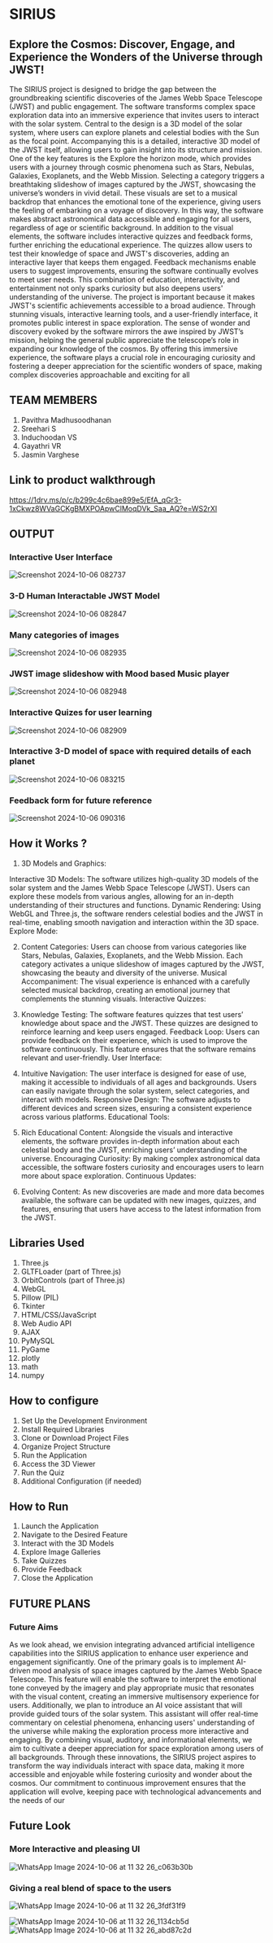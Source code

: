 # SIRIUS
## Explore the Cosmos: Discover, Engage, and Experience the Wonders of the Universe through JWST! ##

The SIRIUS project is designed to bridge the gap between the groundbreaking scientific discoveries of the James Webb Space Telescope (JWST) and public engagement. The software transforms complex space exploration data into an immersive experience that invites users to interact with the solar system. Central to the design is a 3D model of the solar system, where users can explore planets and celestial bodies with the Sun as the focal point. Accompanying this is a detailed, interactive 3D model of the JWST itself, allowing users to gain insight into its structure and mission. One of the key features is the Explore the horizon mode, which provides users with a journey through cosmic phenomena such as Stars, Nebulas, Galaxies, Exoplanets, and the Webb Mission. Selecting a category triggers a breathtaking slideshow of images captured by the JWST, showcasing the universe’s wonders in vivid detail. These visuals are set to a musical backdrop that enhances the emotional tone of the experience, giving users the feeling of embarking on a voyage of discovery. In this way, the software makes abstract astronomical data accessible and engaging for all users, regardless of age or scientific background. In addition to the visual elements, the software includes interactive quizzes and feedback forms, further enriching the educational experience. The quizzes allow users to test their knowledge of space and JWST's discoveries, adding an interactive layer that keeps them engaged. Feedback mechanisms enable users to suggest improvements, ensuring the software continually evolves to meet user needs. This combination of education, interactivity, and entertainment not only sparks curiosity but also deepens users' understanding of the universe. The project is important because it makes JWST's scientific achievements accessible to a broad audience. Through stunning visuals, interactive learning tools, and a user-friendly interface, it promotes public interest in space exploration. The sense of wonder and discovery evoked by the software mirrors the awe inspired by JWST’s mission, helping the general public appreciate the telescope’s role in expanding our knowledge of the cosmos. By offering this immersive experience, the software plays a crucial role in encouraging curiosity and fostering a deeper appreciation for the scientific wonders of space, making complex discoveries approachable and exciting for all

## TEAM MEMBERS ##
1) Pavithra Madhusoodhanan
2) Sreehari S
3) Induchoodan VS
4) Gayathri VR
5) Jasmin Varghese

## Link to product walkthrough ##
https://1drv.ms/p/c/b299c4c6bae899e5/EfA_qGr3-1xCkwz8WVaGCKgBMXPOApwClMoqDVk_Saa_AQ?e=WS2rXI

## OUTPUT ##
### Interactive User Interface ###
![Screenshot 2024-10-06 082737](https://github.com/user-attachments/assets/5b1dfd75-f708-472b-a702-d61625eef2ff)

### 3-D Human Interactable JWST Model ###
![Screenshot 2024-10-06 082847](https://github.com/user-attachments/assets/382a1b94-d73d-4fbb-ac42-725aaf06f5c1)

### Many categories of images ###
![Screenshot 2024-10-06 082935](https://github.com/user-attachments/assets/b26274a2-ae8c-4be5-aacc-a54319399920)

### JWST image slideshow with Mood based Music player ###
![Screenshot 2024-10-06 082948](https://github.com/user-attachments/assets/47479acb-1598-4211-9027-4fb86baed4f8)

### Interactive Quizes for user learning ###
![Screenshot 2024-10-06 082909](https://github.com/user-attachments/assets/77e5f93c-c238-44fb-93db-f63948d2e9fd)

### Interactive 3-D model of space with required details of each planet ###
![Screenshot 2024-10-06 083215](https://github.com/user-attachments/assets/d335f5ae-cf93-48c9-86dd-2699e29d6873)

### Feedback form for future reference ###
![Screenshot 2024-10-06 090316](https://github.com/user-attachments/assets/5a5ccca7-a5e9-48ac-b5e2-9f02080fb8e9)

## How it Works ? ##
1) 3D Models and Graphics:

Interactive 3D Models: The software utilizes high-quality 3D models of the solar system and the James Webb Space Telescope (JWST). Users can explore these models from various angles, allowing for an in-depth understanding of their structures and functions.
Dynamic Rendering: Using WebGL and Three.js, the software renders celestial bodies and the JWST in real-time, enabling smooth navigation and interaction within the 3D space.
Explore Mode:

2) Content Categories: Users can choose from various categories like Stars, Nebulas, Galaxies, Exoplanets, and the Webb Mission. Each category activates a unique slideshow of images captured by the JWST, showcasing the beauty and diversity of the universe.
Musical Accompaniment: The visual experience is enhanced with a carefully selected musical backdrop, creating an emotional journey that complements the stunning visuals.
Interactive Quizzes:

3) Knowledge Testing: The software features quizzes that test users’ knowledge about space and the JWST. These quizzes are designed to reinforce learning and keep users engaged.
Feedback Loop: Users can provide feedback on their experience, which is used to improve the software continuously. This feature ensures that the software remains relevant and user-friendly.
User Interface:

4) Intuitive Navigation: The user interface is designed for ease of use, making it accessible to individuals of all ages and backgrounds. Users can easily navigate through the solar system, select categories, and interact with models.
Responsive Design: The software adjusts to different devices and screen sizes, ensuring a consistent experience across various platforms.
Educational Tools:

5) Rich Educational Content: Alongside the visuals and interactive elements, the software provides in-depth information about each celestial body and the JWST, enriching users’ understanding of the universe.
Encouraging Curiosity: By making complex astronomical data accessible, the software fosters curiosity and encourages users to learn more about space exploration.
Continuous Updates:

6) Evolving Content: As new discoveries are made and more data becomes available, the software can be updated with new images, quizzes, and features, ensuring that users have access to the latest information from the JWST.

## Libraries Used ##
1) Three.js
2) GLTFLoader (part of Three.js)
3) OrbitControls (part of Three.js)
4) WebGL
5) Pillow (PIL)
6) Tkinter
7) HTML/CSS/JavaScript
8) Web Audio API
9) AJAX
10) PyMySQL
11) PyGame
12) plotly
13) math
14) numpy

## How to configure ##
1) Set Up the Development Environment
2) Install Required Libraries
3) Clone or Download Project Files
4) Organize Project Structure
5) Run the Application
6) Access the 3D Viewer
7) Run the Quiz
8) Additional Configuration (if needed)

## How to Run ##
1) Launch the Application
2) Navigate to the Desired Feature
3) Interact with the 3D Models
4) Explore Image Galleries
5) Take Quizzes
6) Provide Feedback
7) Close the Application

## FUTURE PLANS ##
### Future Aims ###
As we look ahead, we envision integrating advanced artificial intelligence capabilities into the SIRIUS application to enhance user experience and engagement significantly. One of the primary goals is to implement AI-driven mood analysis of space images captured by the James Webb Space Telescope. This feature will enable the software to interpret the emotional tone conveyed by the imagery and play appropriate music that resonates with the visual content, creating an immersive multisensory experience for users. Additionally, we plan to introduce an AI voice assistant that will provide guided tours of the solar system. This assistant will offer real-time commentary on celestial phenomena, enhancing users' understanding of the universe while making the exploration process more interactive and engaging. By combining visual, auditory, and informational elements, we aim to cultivate a deeper appreciation for space exploration among users of all backgrounds. Through these innovations, the SIRIUS project aspires to transform the way individuals interact with space data, making it more accessible and enjoyable while fostering curiosity and wonder about the cosmos. Our commitment to continuous improvement ensures that the application will evolve, keeping pace with technological advancements and the needs of our  

## Future Look ##
### More Interactive and pleasing UI ###
![WhatsApp Image 2024-10-06 at 11 32 26_c063b30b](https://github.com/user-attachments/assets/35e19550-f120-4853-a1c9-ea0c43c906d9)

### Giving a real blend of space to the users ###
![WhatsApp Image 2024-10-06 at 11 32 26_3fdf31f9](https://github.com/user-attachments/assets/8c23315f-8a1a-4d8b-8ab9-ddfe57fcf618)

![WhatsApp Image 2024-10-06 at 11 32 26_1134cb5d](https://github.com/user-attachments/assets/32e8cb32-36d8-47e1-b3cd-588a7e5cb173)
![WhatsApp Image 2024-10-06 at 11 32 26_abd87c2d](https://github.com/user-attachments/assets/3e91b736-d1bf-4ced-bacb-5ae53e2a3413)
